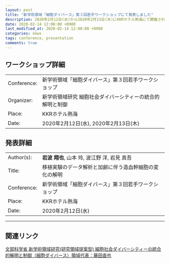 ```yaml
---
layout: post
title: "新学術領域「細胞ダイバース」第３回若手ワークショップにて発表しました"
description: 2020年2月12日(水)から2020年2月13日(木)にKKRホテル熱海にて開催された新学術領域「細胞ダイバース」第３回若手ワークショップに参加し、発表を行いました。
date: 2020-02-14 12:00:00 +0900
last_modified_at: 2020-02-14 12:00:00 +0900
categories: news
tags: conference, presentation
comments: true
---
```


## ワークショップ詳細

|||
:---|:---
Conference:|新学術領域「細胞ダイバース」第３回若手ワークショップ
Organizer:|新学術領域研究 細胞社会ダイバーシティーの統合的解明と制御
Place:|KKRホテル熱海
Date:|2020年2月12日(水), 2020年2月13日(木)

## 発表詳細

|||
:---|:---
Author(s):|**岩波 翔也**, 山本 玲, 波江野 洋, 岩見 真吾
Title:|移植実験のデータ解析と加齢に伴う造血幹細胞の変化の解明
Conference:|新学術領域「細胞ダイバース」第３回若手ワークショップ
Place:|KKRホテル熱海
Date:|2020年2月12日(水)

---

## 関連リンク

[文部科学省 新学術領域研究\(研究領域提案型\) 細胞社会ダイバーシティーの統合的解明と制御（細胞ダイバース）領域代表：藤田直也](http://cdiversity.umin.jp/)
